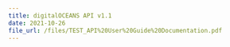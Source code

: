 ```yaml
---
title: digitalOCEANS API v1.1
date: 2021-10-26
file_url: /files/TEST_API%20User%20Guide%20Documentation.pdf
---
```


